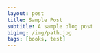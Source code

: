 ```yaml
---
layout: post
title: Sample Post
subtitle: A sample blog post
bigimg: /img/path.jpg
tags: [books, test]
---
```

